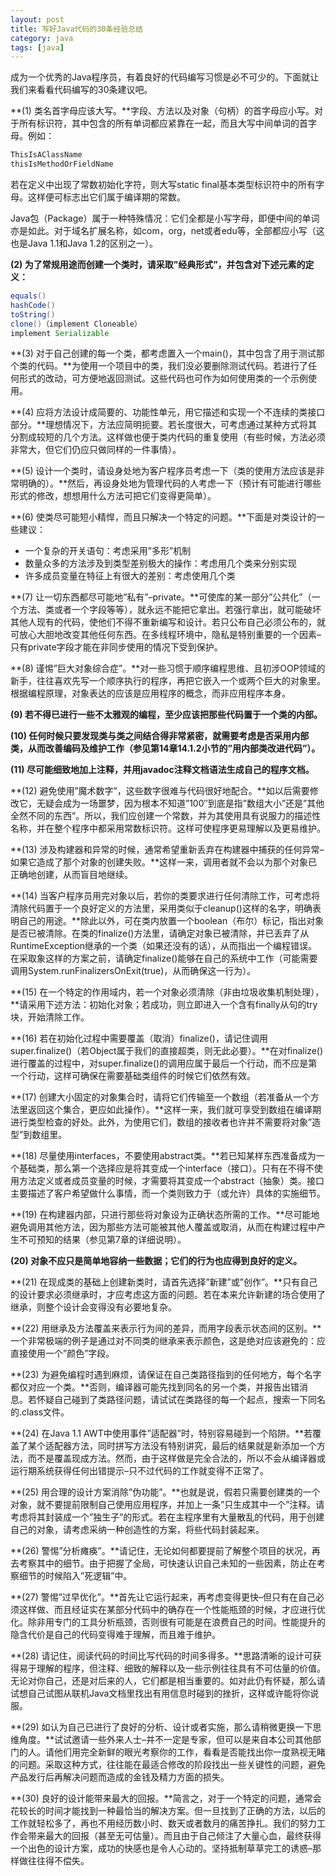 ```yaml
---
layout: post
title: 写好Java代码的30条经验总结
category: java
tags: [java]
---
```


成为一个优秀的Java程序员，有着良好的代码编写习惯是必不可少的。下面就让我们来看看代码编写的30条建议吧。

**(1) 类名首字母应该大写。**字段、方法以及对象（句柄）的首字母应小写。对于所有标识符，其中包含的所有单词都应紧靠在一起，而且大写中间单词的首字母。例如：

```java
ThisIsAClassName
thisIsMethodOrFieldName
```

若在定义中出现了常数初始化字符，则大写static final基本类型标识符中的所有字母。这样便可标志出它们属于编译期的常数。

Java包（Package）属于一种特殊情况：它们全都是小写字母，即便中间的单词亦是如此。对于域名扩展名称，如com，org，net或者edu等，全部都应小写（这也是Java 1.1和Java 1.2的区别之一）。

**(2) 为了常规用途而创建一个类时，请采取”经典形式”，并包含对下述元素的定义：**

```java
equals()  
hashCode()  
toString()  
clone()（implement Cloneable）  
implement Serializable
```

**(3) 对于自己创建的每一个类，都考虑置入一个main()，其中包含了用于测试那个类的代码。**为使用一个项目中的类，我们没必要删除测试代码。若进行了任何形式的改动，可方便地返回测试。这些代码也可作为如何使用类的一个示例使用。

**(4) 应将方法设计成简要的、功能性单元，用它描述和实现一个不连续的类接口部分。**理想情况下，方法应简明扼要。若长度很大，可考虑通过某种方式将其分割成较短的几个方法。这样做也便于类内代码的重复使用（有些时候，方法必须非常大，但它们仍应只做同样的一件事情）。

**(5) 设计一个类时，请设身处地为客户程序员考虑一下（类的使用方法应该是非常明确的）。**然后，再设身处地为管理代码的人考虑一下（预计有可能进行哪些形式的修改，想想用什么方法可把它们变得更简单）。

**(6) 使类尽可能短小精悍，而且只解决一个特定的问题。**下面是对类设计的一些建议：

*   一个复杂的开关语句：考虑采用”多形”机制
*   数量众多的方法涉及到类型差别极大的操作：考虑用几个类来分别实现
*   许多成员变量在特征上有很大的差别：考虑使用几个类

**(7) 让一切东西都尽可能地”私有”–private。**可使库的某一部分”公共化”（一个方法、类或者一个字段等等），就永远不能把它拿出。若强行拿出，就可能破坏其他人现有的代码，使他们不得不重新编写和设计。若只公布自己必须公布的，就可放心大胆地改变其他任何东西。在多线程环境中，隐私是特别重要的一个因素–只有private字段才能在非同步使用的情况下受到保护。

**(8) 谨惕”巨大对象综合症”。**对一些习惯于顺序编程思维、且初涉OOP领域的新手，往往喜欢先写一个顺序执行的程序，再把它嵌入一个或两个巨大的对象里。根据编程原理，对象表达的应该是应用程序的概念，而非应用程序本身。

**(9) 若不得已进行一些不太雅观的编程，至少应该把那些代码置于一个类的内部。**

**(10) 任何时候只要发现类与类之间结合得非常紧密，就需要考虑是否采用内部类，从而改善编码及维护工作（参见第14章14.1.2小节的”用内部类改进代码”）。**

**(11) 尽可能细致地加上注释，并用javadoc注释文档语法生成自己的程序文档。**

**(12) 避免使用”魔术数字”，这些数字很难与代码很好地配合。**如以后需要修改它，无疑会成为一场噩梦，因为根本不知道”100″到底是指”数组大小”还是”其他全然不同的东西”。所以，我们应创建一个常数，并为其使用具有说服力的描述性名称，并在整个程序中都采用常数标识符。这样可使程序更易理解以及更易维护。

**(13) 涉及构建器和异常的时候，通常希望重新丢弃在构建器中捕获的任何异常–如果它造成了那个对象的创建失败。**这样一来，调用者就不会以为那个对象已正确地创建，从而盲目地继续。

**(14) 当客户程序员用完对象以后，若你的类要求进行任何清除工作，可考虑将清除代码置于一个良好定义的方法里，采用类似于cleanup()这样的名字，明确表明自己的用途。**除此以外，可在类内放置一个boolean（布尔）标记，指出对象是否已被清除。在类的finalize()方法里，请确定对象已被清除，并已丢弃了从RuntimeException继承的一个类（如果还没有的话），从而指出一个编程错误。在采取象这样的方案之前，请确定finalize()能够在自己的系统中工作（可能需要调用System.runFinalizersOnExit(true)，从而确保这一行为）。

**(15) 在一个特定的作用域内，若一个对象必须清除（非由垃圾收集机制处理），**请采用下述方法：初始化对象；若成功，则立即进入一个含有finally从句的try块，开始清除工作。

**(16) 若在初始化过程中需要覆盖（取消）finalize()，请记住调用super.finalize()（若Object属于我们的直接超类，则无此必要）。**在对finalize()进行覆盖的过程中，对super.finalize()的调用应属于最后一个行动，而不应是第一个行动，这样可确保在需要基础类组件的时候它们依然有效。

**(17) 创建大小固定的对象集合时，请将它们传输至一个数组（若准备从一个方法里返回这个集合，更应如此操作）。**这样一来，我们就可享受到数组在编译期进行类型检查的好处。此外，为使用它们，数组的接收者也许并不需要将对象”造型”到数组里。

**(18) 尽量使用interfaces，不要使用abstract类。**若已知某样东西准备成为一个基础类，那么第一个选择应是将其变成一个interface（接口）。只有在不得不使用方法定义或者成员变量的时候，才需要将其变成一个abstract（抽象）类。接口主要描述了客户希望做什么事情，而一个类则致力于（或允许）具体的实施细节。

**(19) 在构建器内部，只进行那些将对象设为正确状态所需的工作。**尽可能地避免调用其他方法，因为那些方法可能被其他人覆盖或取消，从而在构建过程中产生不可预知的结果（参见第7章的详细说明）。

**(20) 对象不应只是简单地容纳一些数据；它们的行为也应得到良好的定义。**

**(21) 在现成类的基础上创建新类时，请首先选择”新建”或”创作”。**只有自己的设计要求必须继承时，才应考虑这方面的问题。若在本来允许新建的场合使用了继承，则整个设计会变得没有必要地复杂。

**(22) 用继承及方法覆盖来表示行为间的差异，而用字段表示状态间的区别。**一个非常极端的例子是通过对不同类的继承来表示颜色，这是绝对应该避免的：应直接使用一个”颜色”字段。

**(23) 为避免编程时遇到麻烦，请保证在自己类路径指到的任何地方，每个名字都仅对应一个类。**否则，编译器可能先找到同名的另一个类，并报告出错消息。若怀疑自己碰到了类路径问题，请试试在类路径的每一个起点，搜索一下同名的.class文件。

**(24) 在Java 1.1 AWT中使用事件”适配器”时，特别容易碰到一个陷阱。**若覆盖了某个适配器方法，同时拼写方法没有特别讲究，最后的结果就是新添加一个方法，而不是覆盖现成方法。然而，由于这样做是完全合法的，所以不会从编译器或运行期系统获得任何出错提示–只不过代码的工作就变得不正常了。

**(25) 用合理的设计方案消除”伪功能”。**也就是说，假若只需要创建类的一个对象，就不要提前限制自己使用应用程序，并加上一条”只生成其中一个”注释。请考虑将其封装成一个”独生子”的形式。若在主程序里有大量散乱的代码，用于创建自己的对象，请考虑采纳一种创造性的方案，将些代码封装起来。

**(26) 警惕”分析瘫痪”。**请记住，无论如何都要提前了解整个项目的状况，再去考察其中的细节。由于把握了全局，可快速认识自己未知的一些因素，防止在考察细节的时候陷入”死逻辑”中。

**(27) 警惕”过早优化”。**首先让它运行起来，再考虑变得更快–但只有在自己必须这样做、而且经证实在某部分代码中的确存在一个性能瓶颈的时候，才应进行优化。除非用专门的工具分析瓶颈，否则很有可能是在浪费自己的时间。性能提升的隐含代价是自己的代码变得难于理解，而且难于维护。

**(28) 请记住，阅读代码的时间比写代码的时间多得多。**思路清晰的设计可获得易于理解的程序，但注释、细致的解释以及一些示例往往具有不可估量的价值。无论对你自己，还是对后来的人，它们都是相当重要的。如对此仍有怀疑，那么请试想自己试图从联机Java文档里找出有用信息时碰到的挫折，这样或许能将你说服。

**(29) 如认为自己已进行了良好的分析、设计或者实施，那么请稍微更换一下思维角度。**试试邀请一些外来人士–并不一定是专家，但可以是来自本公司其他部门的人。请他们用完全新鲜的眼光考察你的工作，看看是否能找出你一度熟视无睹的问题。采取这种方式，往往能在最适合修改的阶段找出一些关键性的问题，避免产品发行后再解决问题而造成的金钱及精力方面的损失。

**(30) 良好的设计能带来最大的回报。**简言之，对于一个特定的问题，通常会花较长的时间才能找到一种最恰当的解决方案。但一旦找到了正确的方法，以后的工作就轻松多了，再也不用经历数小时、数天或者数月的痛苦挣扎。我们的努力工作会带来最大的回报（甚至无可估量）。而且由于自己倾注了大量心血，最终获得一个出色的设计方案，成功的快感也是令人心动的。坚持抵制草草完工的诱惑–那样做往往得不偿失。
